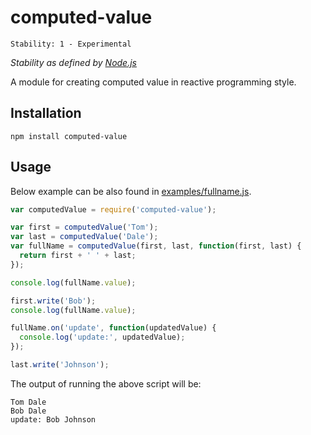 # computed-value

    Stability: 1 - Experimental

_Stability as defined by [Node.js](http://nodejs.org/api/documentation.html#documentation_stability_index)_

A module for creating computed value in reactive programming style. 

## Installation

    npm install computed-value

## Usage

Below example can be also found in [examples/fullname.js](examples/fullname.js).

```javascript
var computedValue = require('computed-value');

var first = computedValue('Tom');
var last = computedValue('Dale');
var fullName = computedValue(first, last, function(first, last) {
  return first + ' ' + last;
});

console.log(fullName.value);

first.write('Bob');
console.log(fullName.value);

fullName.on('update', function(updatedValue) {
  console.log('update:', updatedValue);
});

last.write('Johnson');
```

The output of running the above script will be:

    Tom Dale
    Bob Dale
    update: Bob Johnson